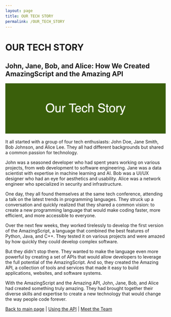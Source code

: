 ```yaml
---
layout: page
title: OUR TECH STORY
permalink: /OUR_TECH_STORY
---
```

# OUR TECH STORY

## John, Jane, Bob, and Alice: How We Created AmazingScript and the Amazing API

![our-tech-story](images/dummy_1600x500_ffffff_3A5F0B_our-tech-story.png)

It all started with a group of four tech enthusiasts: John Doe, Jane Smith, Bob Johnson, and Alice Lee. They all had different backgrounds but shared a common passion for technology.

John was a seasoned developer who had spent years working on various projects, from web development to software engineering. Jane was a data scientist with expertise in machine learning and AI. Bob was a UI/UX designer who had an eye for aesthetics and usability. Alice was a network engineer who specialized in security and infrastructure.

One day, they all found themselves at the same tech conference, attending a talk on the latest trends in programming languages. They struck up a conversation and quickly realized that they shared a common vision: to create a new programming language that would make coding faster, more efficient, and more accessible to everyone.

Over the next few weeks, they worked tirelessly to develop the first version of the AmazingScript, a language that combined the best features of Python, Java, and C++. They tested it on various projects and were amazed by how quickly they could develop complex software.

But they didn't stop there. They wanted to make the language even more powerful by creating a set of APIs that would allow developers to leverage the full potential of the AmazingScript. And so, they created the Amazing API, a collection of tools and services that made it easy to build applications, websites, and software systems.

With the AmazingScript and the Amazing API, John, Jane, Bob, and Alice had created something truly amazing. They had brought together their diverse skills and expertise to create a new technology that would change the way people code forever.

[Back to main page](INDEX.md) | [Using the API](USING_THE_API.md) | [Meet the Team](MEET_THE_TEAM.md)

